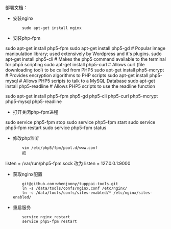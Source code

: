 部署文档：

- 安装nginx

          sudo apt-get install nginx

- 安装php-fpm

sudo apt-get install php5-fpm
sudo apt-get install php5-gd  # Popular image manipulation library; used extensively by Wordpress and it's plugins.
sudo apt-get install php5-cli   # Makes the php5 command available to the terminal for php5 scripting
sudo apt-get install php5-curl    # Allows curl (file downloading tool) to be called from PHP5
sudo apt-get install php5-mcrypt   # Provides encryption algorithms to PHP scripts
sudo apt-get install php5-mysql   # Allows PHP5 scripts to talk to a MySQL Database
sudo apt-get install php5-readline  # Allows PHP5 scripts to use the readline function

sudo apt-get install php5-fpm php5-gd php5-cli php5-curl php5-mcrypt php5-mysql php5-readline

- 打开关闭php-fpm进程

sudo service php5-fpm stop
sudo service php5-fpm start
sudo service php5-fpm restart
sudo service php5-fpm status

- 修改php监听


          vim /etc/php5/fpm/pool.d/www.conf
          把
listen = /var/run/php5-fpm.sock  改为
listen = 127.0.0.1:9000

- 获取nginx配置

          git@github.com:whenjonny/tupppai-tools.git
          ln -s /data/tools/confs/nginx.conf /etc/nginx/
          ln -s /data/tools/confs/sites-enabled/* /etc/nginx/sites-enabled/

- 重启服务

          service nginx restart
          service php5-fpm restart
